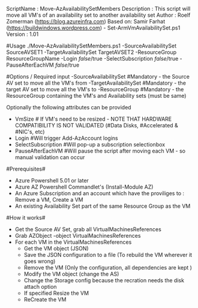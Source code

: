 ScriptName : Move-AzAvailabilitySetMembers
Description : This script will move all VM's of an availability set to another availability set
Author : Roelf Zomerman (https://blog.azureinfra.com)
Based on: Samir Farhat (https://buildwindows.wordpress.com) - Set-ArmVmAvailabilitySet.ps1
Version : 1.01

#Usage
    ./Move-AzAvailabilitySetMembers.ps1 -SourceAvailabilitySet SourceAVSET1 -TargetAvailabilitySet TargetAVSET2 -ResourceGroup ResourceGroupName -Login $false/$true -SelectSubscription $false/$true -PauseAfterEachVM $false/$true 

#Options / Required input
  -SourceAvailabilitySet  #Mandatory - the Source AV set to move all the VM's from
  -TargetAvailabilitySet  #Mandatory - the target AV set to move all the VM's to
  -ResourceGroup          #Mandatory - the ResourceGroup containing the VM's and Availability sets (must be same)

Optionally the following attributes can be provided
- VmSize                 # If VM's need to be resized - NOTE THAT HARDWARE COMPATIBILITY IS NOT VALIDATED (#Data Disks, #Accelerated & #NIC's, etc)
- Login                 #Will trigger Add-AzAccount logins
- SelectSubscription    #Will pop-up a subscription selectionbox
- PauseAfterEachVM      #Will pause the script after moving each VM - so manual validation can occur

#Prerequisites#
- Azure Powershell 5.01 or later
- Azure AZ Powershell Commandlet's (Install-Module AZ)
- An Azure Subscription and an account which have the proviliges to : Remove a VM, Create a VM
- An existing Availability Set part of the same Resource Group as the VM

#How it works#
- Get the Source AV Set, grab all VirtualMachinesReferences 
- Grab AZObject -object VirtualMachinesReferences
- For each VM in the VirtualMachinesReferences
    - Get the VM object (JSON)
    - Save the JSON configuration to a file (To rebuild the VM wherever it goes wrong)
    - Remove the VM (Only the configuration, all dependencies are kept ) 
    - Modify the VM object (change the AS)
    - Change the Storage config because the recration needs the disk attach option
    - If specified Resize the VM
    - ReCreate the VM
